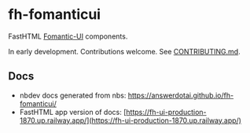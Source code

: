 # fh-fomanticui

FastHTML [Fomantic-UI](https://fomantic-ui.com/) components.

In early development. Contributions welcome. See [CONTRIBUTING.md](CONTRIBUTING.md).

## Docs


* nbdev docs generated from nbs: https://answerdotai.github.io/fh-fomanticui/
* FastHTML app version of docs: [https://fh-ui-production-1870.up.railway.app/](https://fh-ui-production-1870.up.railway.app/)